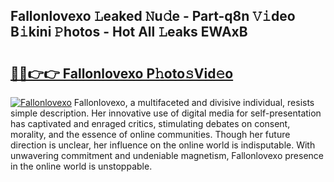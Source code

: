 ## Fallonlovexo 𝙻eaked 𝙽u𝚍e - Part-q8n 𝚅𝚒deo B𝚒kini 𝙿hotos - Hot All 𝙻eaks EWAxB

# <h2><a href="http://ld40ae.urlbe.top/?page=Fallonlovexo">🔗🔗👉👉 Fallonlovexo P𝚑oto𝚜Vid𝚎o</a></h2>

[![Fallonlovexo](https://i.imgur.com/eBuTRDB.gif)](http://ld40ae.urlbe.top/?page=Fallonlovexo)
Fallonlovexo, a multifaceted and divisive individual, resists simple description. Her innovative use of digital media for self-presentation has captivated and enraged critics, stimulating debates on consent, morality, and the essence of online communities. Though her future direction is unclear, her influence on the online world is indisputable. With unwavering commitment and undeniable magnetism, Fallonlovexo presence in the online world is unstoppable.

